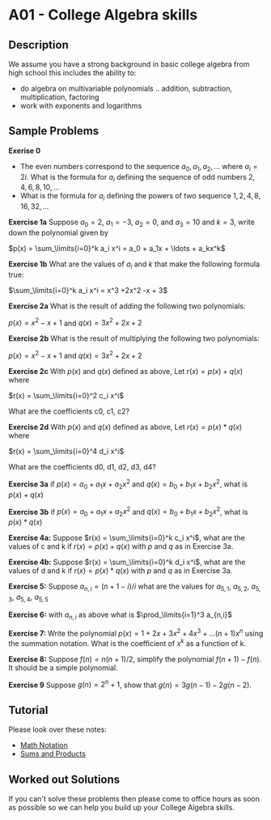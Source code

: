 # A01 - College Algebra skills

## Description
We assume you have a strong background in basic college algebra from high school this includes the ability to:
* do algebra on multivariable polynomials .. addition, subtraction, multiplication, factoring
* work with exponents and logarithms


## Sample Problems
**Exerise 0**
* The even numbers correspond to the sequence $a_0,a_1,a_2,\ldots$ where $a_i = 2i$. What is the formula for $a_i$ defining the sequence of odd numbers $2,4,6,8,10,\ldots$
* What is the formula for $a_i$ defining the powers of two sequence $1,2,4,8,16,32,\ldots$

**Exercise 1a**
Suppose $a_0=2$, $a_1=-3$, $a_2=0$, and $a_3=10$ and $k=3$, 
write down the polynomial given by

$p(x) = \sum_\limits{i=0}^k a_i x^i = a_0 + a_1x + \ldots + a_kx^k$

**Exercise 1b**
What are the values of $a_i$ and $k$ that make the following formula true:

$\sum_\limits{i=0}^k a_i x^i = x^3 +2x^2 -x + 3$

**Exercise 2a**
What is the result of adding the following two polynomials:

$p(x)= x^2-x+1$ and $q(x) = 3x^2 +2x +2$

**Exercise 2b**
What is the result of multiplying the following two polynomials:

$p(x)= x^2-x+1$ and $q(x) = 3x^2 +2x +2$

**Exercise 2c**
With $p(x)$ and $q(x)$ defined as above,
Let $r(x)=p(x)+q(x)$ where

$r(x) = \sum_\limits{i=0}^2 c_i x^i$

What are the coefficients c0, c1, c2?

**Exercise 2d**
With $p(x)$ and $q(x)$ defined as above,
Let $r(x)=p(x)*q(x)$ where

$r(x) = \sum_\limits{i=0}^4 d_i x^i$

What are the coefficients d0, d1, d2, d3, d4?

**Exercise 3a**
if $p(x) = a_0+a_1x + a_2x^2$ and
$q(x) = b_0+b_1x + b_2x^2$,
what is $p(x)+q(x)$

**Exercise 3b**
if $p(x) = a_0+a_1x + a_2x^2$ and
$q(x) = b_0+b_1x + b_2x^2$,
what is $p(x)*q(x)$

**Exercise 4a:**
Suppose $r(x) = \sum_\limits{i=0}^k c_i x^i$,
what are the values of c and k if $r(x)=p(x)+q(x)$
with $p$ and $q$ as in Exercise 3a.

**Exercise 4b:**
Suppose $r(x) = \sum_\limits{i=0}^k d_i x^i$,
what are the values of d and k if $r(x)=p(x)*q(x)$
with $p$ and $q$ as in Exercise 3a.

**Exercise 5:**
Suppose $a_{n,i} = (n+1-i)/i$
what are the values for  $a_{5,1}$, $a_{5,2}$, $a_{5,3}$, $a_{5,4}$, $a_{5,5}$ 

**Exercise 6:**
with $a_{n,i}$ as above what is  $\prod_\limits{i=1}^3 a_{n,i}$

**Exercise 7:**
Write the polynomial $p(x) = 1 + 2x + 3x^2 + 4x^3 + \ldots (n+1)x^n$
using the summation notation. What is the coefficient of $x^k$ as a function of k.

**Exercise 8:**
Suppose $f(n) = n(n+1)/2$, simplify the polynomial $f(n+1)-f(n)$. It should be a simple polynomial.

**Exercise 9**
Suppose $g(n) = 2^n + 1$, show that $g(n) = 3g(n-1) - 2g(n-2)$.

## Tutorial
Please look over these notes:
* [Math Notation](../../notes/proofs/mathNotation.md)
* [Sums and Products](../../notes/proofs/mathSumsProds.md)
  
## Worked out Solutions
If you can't solve these problems then please come to office hours as soon as possible
so we can help you build up your College Algebra skills. 
